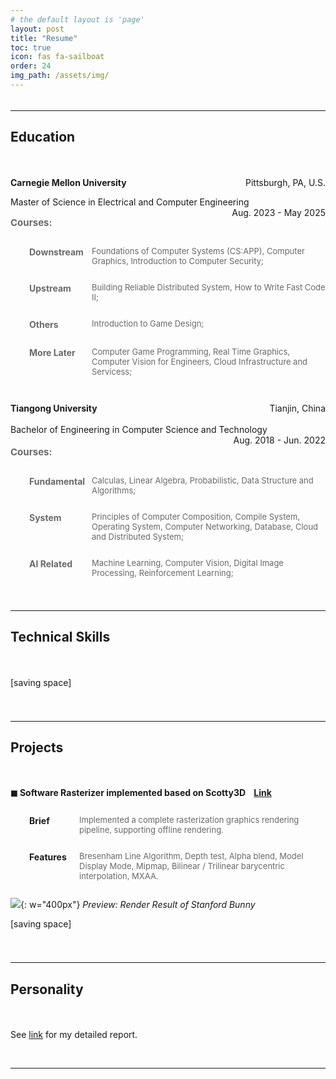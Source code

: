 ```yaml
---
# the default layout is 'page'
layout: post
title: "Resume"
toc: true
icon: fas fa-sailboat
order: 24
img_path: /assets/img/
---
```



<div style="height: 5px;"></div>

--- 
## Education

<div style="height: 20px;"></div>

<p style="text-align:left;"><b>Carnegie Mellon University</b><span style="float:right;">Pittsburgh, PA, U.S.</span></p>
<p style="text-align:left;">Master of Science in Electrical and Computer Engineering<span style="float:right;">Aug. 2023 - May 2025</span></p>

<p class="course-title">Courses:</p>

<div class="course-sub">
    <p class="course-sub-title">Downstream</p>
    <p class="course-sub-content">Foundations of Computer Systems (CS:APP), Computer Graphics, Introduction to Computer Security;</p>
</div>

<div class="course-sub">
    <p class="course-sub-title">Upstream</p>
    <p class="course-sub-content">Building Reliable Distributed System, How to Write Fast Code II;</p>
</div>

<div class="course-sub">
    <p class="course-sub-title">Others</p>
    <p class="course-sub-content">Introduction to Game Design;</p>
</div>

<div class="course-sub">
    <p class="course-sub-title">More Later</p>
    <p class="course-sub-content">Computer Game Programming, Real Time Graphics, Computer Vision for Engineers, Cloud Infrastructure and Servicess;</p>
</div>

<div style="height: 15px;"></div>

<p style="text-align:left;height:20px;"><b>Tiangong University</b><span style="float:right;">Tianjin, China</span></p>
<p style="text-align:left;height:20px;">Bachelor of Engineering in Computer Science and Technology<span style="float:right;">Aug. 2018 - Jun. 2022</span></p>

<p class="course-title">Courses:</p>


<div class="course-sub">
    <p class="course-sub-title">Fundamental</p>
    <p class="course-sub-content">Calculas, Linear Algebra, Probabilistic, Data Structure and Algorithms;</p>
</div>

<div class="course-sub">
    <p class="course-sub-title">System</p>
    <p class="course-sub-content">Principles of Computer Composition, Compile System, Operating System, Computer Networking, Database, Cloud and Distributed System;</p>
</div>

<div class="course-sub">
    <p class="course-sub-title">AI Related</p>
    <p class="course-sub-content">Machine Learning, Computer Vision, Digital Image Processing, Reinforcement Learning;</p>
</div>

<div style="height: 25px;"></div>

---

## Technical Skills

<div style="height: 20px;"></div>

[saving space]


<div style="height: 25px;"></div>

---

## Projects

<div style="height: 20px;"></div>


<div class="proj">
    <p style="font-weight:700;">◼︎ Software Rasterizer implemented based on Scotty3D &nbsp;&nbsp;
        <a href="{{site.baseurl}}/posts/15662-rasterizer/">Link</a> 
    </p>
</div>

<div class="proj-sub">
    <p class="proj-sub-title">Brief</p>
    <p class="proj-sub-content">Implemented a complete rasterization graphics rendering pipeline, supporting offline rendering.</p>
</div>

<div class="proj-sub">
    <p class="proj-sub-title">Features</p>
    <p class="proj-sub-content">Bresenham Line Algorithm, Depth test, Alpha blend, Model Display Mode, Mipmap, Bilinear / Trilinear barycentric interpolation, MXAA.</p>
</div>


![](/post/2024-05-04-rasterizer/bunnie.png){: w="400px"}
_Preview: Render Result of Stanford Bunny_




[saving space]

<div style="height: 25px;"></div>

---

## Personality

<div style="height: 20px;"></div>

See <a href="{{site.baseurl}}/posts/personalities/">link</a> for my detailed report.

&nbsp;

---


<style>
    .course-title {
        text-align:left;
        font-weight: bold;
        color:DimGray;
        font-size: 15px;
    }

    .course-sub {
        display:grid; 
        grid-template-columns: 120px auto;
        font-size: 14px;
        color:DimGray;
        gap: 10px;
    }

    .course-sub-title {
        margin-left: 30px;
        font-weight: 700;
    }

    .course-sub-content {
        align-items: center;
        justify-content: start;
        color:DimGray;
        font-size: 13px;
    }

    .proj-sub {
        display:grid; 
        grid-template-columns: 100px auto;
        font-size: 14px;
        gap: 10px;
    }

    .proj-sub-title {
        margin-left: 30px;
        font-weight: 700;
    }

    .proj-sub-content {
        align-items: center;
        justify-content: start;
        color:DimGray;
        font-size: 13px;
    }

</style>
